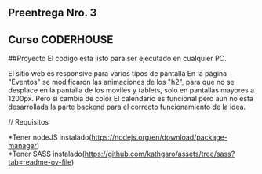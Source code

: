 ## Preentrega Nro. 3
## Curso CODERHOUSE

##Proyecto 
El codigo esta listo para ser ejecutado en cualquier PC.

El sitio web es responsive para varios tipos de pantalla
En la página "Eventos" se modificaron las animaciones de los "h2", para que no se desplace en la pantalla de los moviles y tablets, solo en pantallas mayores a 1200px. Pero si cambia de color
El calendario es funcional pero aún no esta desarrollada la parte backend para el correcto funcionamiento de la idea.

// Requisitos

*Tener nodeJS instalado(https://nodejs.org/en/download/package-manager) <br>
*Tener SASS instalado(https://github.com/kathgaro/assets/tree/sass?tab=readme-ov-file)

